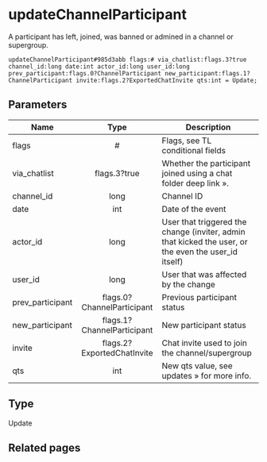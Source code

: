 # updateChannelParticipant
A participant has left, joined, was banned or admined in a channel or supergroup.

```
updateChannelParticipant#985d3abb flags:# via_chatlist:flags.3?true channel_id:long date:int actor_id:long user_id:long prev_participant:flags.0?ChannelParticipant new_participant:flags.1?ChannelParticipant invite:flags.2?ExportedChatInvite qts:int = Update;
```

## Parameters
| Name | Type | Description |
| ---- | :----: | ----------- |
| flags | # | Flags, see TL conditional fields |
| via_chatlist | flags.3?true | Whether the participant joined using a chat folder deep link ». |
| channel_id | long | Channel ID |
| date | int | Date of the event |
| actor_id | long | User that triggered the change (inviter, admin that kicked the user, or the even the user_id itself) |
| user_id | long | User that was affected by the change |
| prev_participant | flags.0?ChannelParticipant | Previous participant status |
| new_participant | flags.1?ChannelParticipant | New participant status |
| invite | flags.2?ExportedChatInvite | Chat invite used to join the channel/supergroup |
| qts | int | New qts value, see updates » for more info. |


## Type
Update

## Related pages
